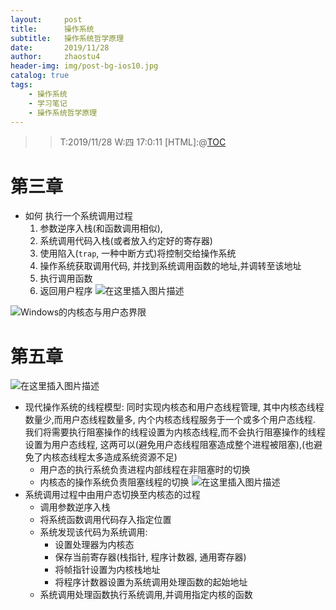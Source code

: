 ```yaml
---
layout:     post
title:      操作系统
subtitle:   操作系统哲学原理
date:       2019/11/28
author:     zhaostu4
header-img: img/post-bg-ios10.jpg
catalog: true
tags:
    - 操作系统
    - 学习笔记
    - 操作系统哲学原理
---
```


>> T:2019/11/28  W:四 17:0:11
[HTML]:@[TOC](操作系统值哲学原理)

# 第三章
- 如何 执行一个系统调用过程
	1) 参数逆序入栈(和函数调用相似),
	2) 系统调用代码入栈(或者放入约定好的寄存器)
	3) 使用陷入(`trap`, 一种中断方式)将控制交给操作系统
	4) 操作系统获取调用代码, 并找到系统调用函数的地址,并调转至该地址
	5) 执行调用函数
	6) 返回用户程序
	![在这里插入图片描述](https://img-blog.csdnimg.cn/20191106155119181.png#pic_center)

![Windows的内核态与用户态界限](https://img-blog.csdnimg.cn/20191106142114254.png#pic_center)
# 第五章 
![在这里插入图片描述](https://img-blog.csdnimg.cn/20191106152157542.png#pic_center)
- 现代操作系统的线程模型: 同时实现内核态和用户态线程管理, 其中内核态线程数量少,而用户态线程数量多, 内个内核态线程服务于一个或多个用户态线程. 我们将需要执行阻塞操作的线程设置为内核态线程,而不会执行阻塞操作的线程设置为用户态线程, 这两可以(避免用户态线程阻塞造成整个进程被阻塞),(也避免了内核态线程太多造成系统资源不足)
	- 用户态的执行系统负责进程内部线程在非阻塞时的切换
	- 内核态的操作系统负责阻塞线程的切换
![在这里插入图片描述](https://img-blog.csdnimg.cn/20191106153555616.png#pic_center)
- 系统调用过程中由用户态切换至内核态的过程
	- 调用参数逆序入栈
	- 将系统函数调用代码存入指定位置
	- 系统发现该代码为系统调用:
		- 设置处理器为内核态
		- 保存当前寄存器(栈指针, 程序计数器, 通用寄存器)
		- 将帧指针设置为内核栈地址
		- 将程序计数器设置为系统调用处理函数的起始地址
	- 系统调用处理函数执行系统调用,并调用指定内核的函数

